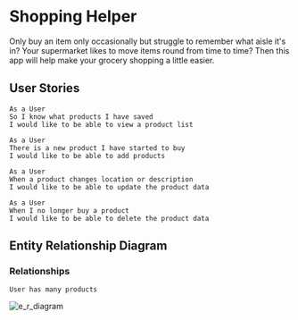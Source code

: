 # Shopping Helper

Only buy an item only occasionally but struggle to remember what aisle it's in? Your supermarket likes to move items round from time to time? Then this app will help make your grocery shopping a little easier.

## User Stories
```
As a User
So I know what products I have saved
I would like to be able to view a product list
```
```
As a User
There is a new product I have started to buy
I would like to be able to add products
```
```
As a User
When a product changes location or description
I would like to be able to update the product data
```
```
As a User
When I no longer buy a product
I would like to be able to delete the product data
```

## Entity Relationship Diagram
### Relationships
```
User has many products
```
![e_r_diagram](https://user-images.githubusercontent.com/61843502/102484127-b2c01100-405d-11eb-9719-664b8b3f7476.png)

